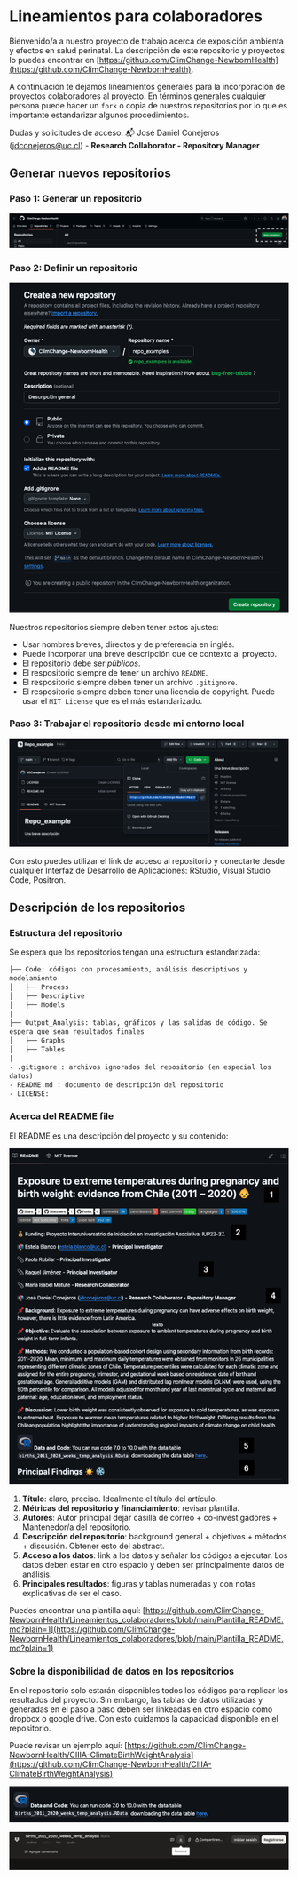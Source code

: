 # Lineamientos para colaboradores

Bienvenido/a a nuestro proyecto de trabajo acerca de exposición ambienta y efectos en salud perinatal. La descripción de este repositorio y proyectos lo puedes encontrar en [https://github.com/ClimChange-NewbornHealth](https://github.com/ClimChange-NewbornHealth).

A continuación te dejamos lineamientos generales para la incorporación de proyectos colaboradores al proyecto. En términos generales cualquier persona puede hacer un `fork` o copia de nuestros repositorios por lo que es importante estandarizar algunos procedimientos. 

Dudas y solicitudes de acceso: :mailbox_with_mail: José Daniel Conejeros (<jdconejeros@uc.cl>) - **Research Collaborator - Repository Manager**

## Generar nuevos repositorios 

### Paso 1: Generar un repositorio

![](/Images/repo1.png)

### Paso 2: Definir un repositorio

![](/Images/repo2.png)

Nuestros repositorios siempre deben tener estos ajustes: 

- Usar nombres breves, directos y de preferencia en inglés.
- Puede incorporar una breve descripción que de contexto al proyecto.
- El repositorio debe ser *públicos*.
- El respositorio siempre de tener un archivo `README`. 
- El respositorio siempre deben tener un archivo `.gitignore`.
- El respositorio siempre deben tener una licencia de copyright. Puede usar el `MIT License` que es el más estandarizado.

### Paso 3: Trabajar el repositorio desde mi entorno local

![](/Images/repo3.png)

Con esto puedes utilizar el link de acceso al repositorio y conectarte desde cualquier Interfaz de Desarrollo de Aplicaciones: RStudio, Visual Studio Code, Positron.

## Descripción de los repositorios

### Estructura del repositorio

Se espera que los repositorios tengan una estructura estandarizada: 

```
├── Code: códigos con procesamiento, análisis descriptivos y modelamiento
│   ├── Process
│   ├── Descriptive
│   ├── Models
|
├── Output_Analysis: tablas, gráficos y las salidas de código. Se espera que sean resultados finales
│   ├── Graphs
│   ├── Tables
|
- .gitignore : archivos ignorados del repositorio (en especial los datos)
- README.md : documento de descripción del repositorio
- LICENSE: 
```

### Acerca del README file

El README es una descripción del proyecto y su contenido: 

![](/Images/readme.png)

1. **Título**: claro, preciso. Idealmente el título del artículo.
2. **Métricas del repositorio y financiamiento**: revisar plantilla.
3. **Autores**: Autor principal dejar casilla de correo + co-investigadores + Mantenedor/a del repositorio.
4. **Descripción del repositorio**: background general + objetivos + métodos + discusión. Obtener esto del abstract.
5. **Acceso a los datos**: link a los datos y señalar los códigos a ejecutar. Los datos deben estar en otro espacio y deben ser principalmente datos de análisis. 
6. **Principales resultados**: figuras y tablas numeradas y con notas explicativas de ser el caso. 

Puedes encontrar una plantilla aquí: [https://github.com/ClimChange-NewbornHealth/Lineamientos_colaboradores/blob/main/Plantilla_README.md?plain=1](https://github.com/ClimChange-NewbornHealth/Lineamientos_colaboradores/blob/main/Plantilla_README.md?plain=1)

### Sobre la disponibilidad de datos en los repositorios 

En el repositorio solo estarán disponibles todos los códigos para replicar los resultados del proyecto. Sin embargo, las tablas de datos utilizadas y generadas en el paso a paso deben ser linkeadas en otro espacio como dropbox o google drive. Con esto cuidamos la capacidad disponible en el repositorio. 

Puede revisar un ejemplo aquí: [https://github.com/ClimChange-NewbornHealth/CIIIA-ClimateBirthWeightAnalysis](https://github.com/ClimChange-NewbornHealth/CIIIA-ClimateBirthWeightAnalysis)

![](/Images/data1.png)

![](/Images/data2.png)